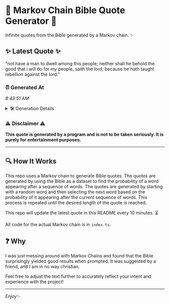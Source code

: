 # 📖 Markov Chain Bible Quote Generator 📖

Infinite quotes from the Bible generated by a Markov chain. ✨

## ✨ Latest Quote ✨
"not have a man to dwell among this people; neither shall he behold the good that i will do for my people, saith the lord; because he hath taught rebellion against the lord."

### ⏰ Generated At
*8:43:51 AM*

<details>
    <summary>🛠️ Generation Details</summary>
    <p>
        <strong>🌱 Seed:</strong> not<br>
        <strong>🔄 Iterations:</strong> 32<br>
        <strong>📜 Context History:</strong><br>[ not ]: have<br>[ not, have ]: a<br>[ not, have, a ]: man<br>[ not, have, a, man ]: to<br>[ not, have, a, man, to ]: dwell<br>[ not, have, a, man, to, dwell ]: among<br>[ have, a, man, to, dwell, among ]: this<br>[ a, man, to, dwell, among, this ]: people;<br>[ man, to, dwell, among, this, people; ]: neither<br>[ to, dwell, among, this, people;, neither ]: shall<br>[ dwell, among, this, people;, neither, shall ]: he<br>[ among, this, people;, neither, shall, he ]: behold<br>[ this, people;, neither, shall, he, behold ]: the<br>[ people;, neither, shall, he, behold, the ]: good<br>[ neither, shall, he, behold, the, good ]: that<br>[ shall, he, behold, the, good, that ]: i<br>[ he, behold, the, good, that, i ]: will<br>[ behold, the, good, that, i, will ]: do<br>[ the, good, that, i, will, do ]: for<br>[ good, that, i, will, do, for ]: my<br>[ that, i, will, do, for, my ]: people,<br>[ i, will, do, for, my, people, ]: saith<br>[ will, do, for, my, people,, saith ]: the<br>[ do, for, my, people,, saith, the ]: lord;<br>[ for, my, people,, saith, the, lord; ]: because<br>[ my, people,, saith, the, lord;, because ]: he<br>[ people,, saith, the, lord;, because, he ]: hath<br>[ saith, the, lord;, because, he, hath ]: taught<br>[ the, lord;, because, he, hath, taught ]: rebellion<br>[ lord;, because, he, hath, taught, rebellion ]: against<br>[ because, he, hath, taught, rebellion, against ]: the<br>[ he, hath, taught, rebellion, against, the ]: lord.<br>
    </p>
</details>

### ⚠️ Disclaimer ⚠️
**This quote is generated by a program and is not to be taken seriously. It is purely for entertainment purposes.**

---

## 🔍 How It Works

This repo uses a Markov chain to generate Bible quotes. The quotes are generated by using the Bible as a dataset to find the probability of a word appearing after a sequence of words. The quotes are generated by starting with a random word and then selecting the next word based on the probability of it appearing after the current sequence of words. This process is repeated until the desired length of the quote is reached.

This repo will update the latest quote in this README every 10 minutes. ⏳

All code for the actual Markov chain is in `index.ts`.

## ❓ Why

I was just messing around with Markov Chains and found that the Bible surprisingly yielded good results when prompted. 
It was suggested by a friend, and I am in no way christian.

Feel free to adjust the text further to accurately reflect your intent and experience with the project!

---

*Enjoy*✨
